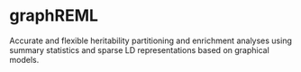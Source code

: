 # graphREML
Accurate and flexible heritability partitioning and enrichment analyses using summary statistics and sparse LD representations based on graphical models.
